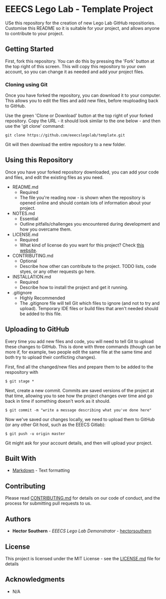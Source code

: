 # EEECS Lego Lab - Template Project

USe this repository for the creation of new Lego Lab GitHub repositiories. Customise this README so it is suitable for your project, and allows anyone to contribute to your project.

## Getting Started

First, fork this repository. You can do this by pressing the 'Fork' button at the top right of this screen. This will copy this repository to your own account, so you can change it as needed and add your project files.

### Cloning using Git

Once you have forked the repository, you can download it to your computer. This allows you to edit the files and add new files, before reuploading back to GitHub.

Use the green 'Clone or Download' button at the top right of your forked repository. Copy the URL - it should look similar to the one below - and then use the 'git clone' command:
```
git clone https://github.com/eeecslegolab/template.git
```
Git will then download the entire repository to a new folder.

## Using this Repository

Once you have your forked repository downloaded, you can add your code and files, and edit the existing files as you need.

* README.md
  - Required
  - The file you're reading now - is shown when the repository is opened online and should contain lots of information about your project.
* NOTES.md
  - Essential
  - Outline pitfalls/challenges you encountered during development and how you overcame them.
* LICENSE.md
  - Required
  - What kind of license do you want for this project? Check [this website](https://choosealicense.com/).
* CONTRIBUTING.md
  - Optional
  - Describe how other can contribute to the project. TODO lists, code styes, or any other requests go here.
* INSTALLATION.md
  - Required
  - Describe how to install the project and get it running.
* .gitignore
  - Highly Recommended
  - The .gitignore file will tell Git which files to ignore (and not to try and upload). Temporary IDE files or build files that aren't needed should be added to this file.
  
## Uploading to GitHub

Every time you add new files and code, you will need to tell Git to upload these changes to GitHub. This is done with three commands (though can be more if, for example, two people edit the same file at the same time and both try to upload their conflicting changes).

First, find all the changed/new files and prepare them to be added to the respository with
```
$ git stage *
```

Next, create a new commit. Commits are saved versions of the project at that time, allowing you to see how the project changes over time and go back in time if something doesn't work as it should.

```
$ git commit -m "write a message describing what you've done here"
```
Now we've saved our changes locally, we need to upload them to GitHub (or any other Git host, such as the EEECS Gitlab):

```
$ git push -u origin master
```
Git might ask for your account details, and then will upload your project.

## Built With

* [Markdown](https://en.wikipedia.org/wiki/Markdown) - Text formatting

## Contributing

Please read [CONTRIBUTING.md](https://gist.github.com/PurpleBooth/b24679402957c63ec426) for details on our code of conduct, and the process for submitting pull requests to us.

## Authors

* **Hector Southern** - *EEECS Lego Lab Demonstrator* - [hectorsouthern](https://github.com/hectorsouthern)

## License

This project is licensed under the MIT License - see the [LICENSE.md](LICENSE.md) file for details

## Acknowledgments

* N/A

